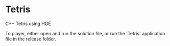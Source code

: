# Tetris
C++ Tetris using HGE

To player, either open and run the solution file, or run the 'Tetris' application file in the release folder.
